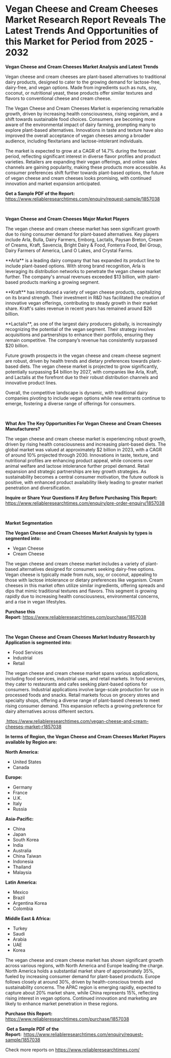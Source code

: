 <p><h1>Vegan Cheese and Cream Cheeses Market Research Report Reveals The Latest Trends And Opportunities of this Market for Period from 2025 - 2032</h1></p><p><strong>Vegan Cheese and Cream Cheeses Market Analysis and Latest Trends</strong></p>
<p><p>Vegan cheese and cream cheeses are plant-based alternatives to traditional dairy products, designed to cater to the growing demand for lactose-free, dairy-free, and vegan options. Made from ingredients such as nuts, soy, coconut, or nutritional yeast, these products offer similar textures and flavors to conventional cheese and cream cheese.</p><p>The Vegan Cheese and Cream Cheeses Market is experiencing remarkable growth, driven by increasing health consciousness, rising veganism, and a shift towards sustainable food choices. Consumers are becoming more aware of the environmental impact of dairy farming, prompting many to explore plant-based alternatives. Innovations in taste and texture have also improved the overall acceptance of vegan cheeses among a broader audience, including flexitarians and lactose-intolerant individuals.</p><p>The market is expected to grow at a CAGR of 14.7% during the forecast period, reflecting significant interest in diverse flavor profiles and product varieties. Retailers are expanding their vegan offerings, and online sales channels are gaining popularity, making these products more accessible. As consumer preferences shift further towards plant-based options, the future of vegan cheese and cream cheeses looks promising, with continued innovation and market expansion anticipated.</p></p>
<p><strong>Get a Sample PDF of the Report:&nbsp;</strong> <a href="https://www.reliableresearchtimes.com/enquiry/request-sample/1857038?utm_campaign=3227&utm_medium=2&utm_source=Github&utm_content=ia&utm_term=27032025&utm_id=vegan-cheese-and-cream-cheeses">https://www.reliableresearchtimes.com/enquiry/request-sample/1857038</a></p>
<p>&nbsp;</p>
<p><strong>Vegan Cheese and Cream Cheeses Major Market Players</strong></p>
<p><p>The vegan cheese and cream cheese market has seen significant growth due to rising consumer demand for plant-based alternatives. Key players include Arla, Bulla, Dairy Farmers, Emborg, Lactalis, Paysan Breton, Cream of Creams, Kraft, Savencia, Bright Dairy & Food, Fonterra Food, Bel Group, Dairy Farmers of America, Land O Lakes, and Crystal Farms.</p><p>**Arla** is a leading dairy company that has expanded its product line to include plant-based options. With strong brand recognition, Arla is leveraging its distribution networks to penetrate the vegan cheese market further. The company's annual revenues exceeded $13 billion, with plant-based products marking a growing segment.</p><p>**Kraft** has introduced a variety of vegan cheese products, capitalizing on its brand strength. Their investment in R&D has facilitated the creation of innovative vegan offerings, contributing to steady growth in their market share. Kraft's sales revenue in recent years has remained around $26 billion.</p><p>**Lactalis**, as one of the largest dairy producers globally, is increasingly recognizing the potential of the vegan segment. Their strategy involves acquisitions and partnerships to enhance their portfolio, ensuring they remain competitive. The company’s revenue has consistently surpassed $20 billion.</p><p>Future growth prospects in the vegan cheese and cream cheese segment are robust, driven by health trends and dietary preferences towards plant-based diets. The vegan cheese market is projected to grow significantly, potentially surpassing $4 billion by 2027, with companies like Arla, Kraft, and Lactalis at the forefront due to their robust distribution channels and innovative product lines.</p><p>Overall, the competitive landscape is dynamic, with traditional dairy companies pivoting to include vegan options while new entrants continue to emerge, fostering a diverse range of offerings for consumers.</p></p>
<p>&nbsp;</p>
<p><strong>What Are The Key Opportunities For Vegan Cheese and Cream Cheeses Manufacturers?</strong></p>
<p><p>The vegan cheese and cream cheese market is experiencing robust growth, driven by rising health consciousness and increasing plant-based diets. The global market was valued at approximately $2 billion in 2023, with a CAGR of around 10% projected through 2030. Innovations in taste, texture, and nutritional profiles are enhancing product appeal, while concerns over animal welfare and lactose intolerance further propel demand. Retail expansion and strategic partnerships are key growth strategies. As sustainability becomes a central consumer motivation, the future outlook is positive, with enhanced product availability likely leading to greater market penetration and diversification.</p></p>
<p><strong>Inquire or Share Your Questions If Any Before Purchasing This Report:</strong> <a href="https://www.reliableresearchtimes.com/enquiry/pre-order-enquiry/1857038?utm_campaign=3227&utm_medium=2&utm_source=Github&utm_content=ia&utm_term=27032025&utm_id=vegan-cheese-and-cream-cheeses">https://www.reliableresearchtimes.com/enquiry/pre-order-enquiry/1857038</a></p>
<p>&nbsp;</p>
<p><strong>Market Segmentation</strong></p>
<p><strong>The Vegan Cheese and Cream Cheeses Market Analysis by types is segmented into:</strong></p>
<p><ul><li>Vegan Cheese</li><li>Cream Cheese</li></ul></p>
<p><p>The vegan cheese and cream cheese market includes a variety of plant-based alternatives designed for consumers seeking dairy-free options. Vegan cheese is typically made from nuts, soy, or coconut, appealing to those with lactose intolerance or dietary preferences like veganism. Cream cheeses in this market often utilize similar ingredients, offering spreads and dips that mimic traditional textures and flavors. This segment is growing rapidly due to increasing health consciousness, environmental concerns, and a rise in vegan lifestyles.</p></p>
<p><strong>Purchase this Report:&nbsp;</strong><a href="https://www.reliableresearchtimes.com/purchase/1857038?utm_campaign=3227&utm_medium=2&utm_source=Github&utm_content=ia&utm_term=27032025&utm_id=vegan-cheese-and-cream-cheeses">https://www.reliableresearchtimes.com/purchase/1857038</a></p>
<p>&nbsp;</p>
<p><strong>The Vegan Cheese and Cream Cheeses Market Industry Research by Application is segmented into:</strong></p>
<p><ul><li>Food Services</li><li>Industrial</li><li>Retail</li></ul></p>
<p><p>The vegan cheese and cream cheese market spans various applications, including food services, industrial uses, and retail markets. In food services, they cater to restaurants and cafes seeking plant-based options for consumers. Industrial applications involve large-scale production for use in processed foods and snacks. Retail markets focus on grocery stores and specialty shops, offering a diverse range of plant-based cheeses to meet rising consumer demand. This expansion reflects a growing preference for dairy alternatives across different sectors.</p></p>
<p><a href="https://www.reliableresearchtimes.com/vegan-cheese-and-cream-cheeses-market-r1857038?utm_campaign=3227&utm_medium=2&utm_source=Github&utm_content=ia&utm_term=27032025&utm_id=vegan-cheese-and-cream-cheeses">&nbsp;https://www.reliableresearchtimes.com/vegan-cheese-and-cream-cheeses-market-r1857038</a></p>
<p><strong>In terms of Region, the Vegan Cheese and Cream Cheeses Market Players available by Region are:</strong></p>
<p>
    <p> <strong> North America: </strong>
        <ul>
            <li>United States</li>
            <li>Canada</li>
        </ul>
        </p> 
    <p> <strong> Europe: </strong>
        <ul>
            <li>Germany</li>
            <li>France</li>
            <li>U.K.</li>
            <li>Italy</li>
            <li>Russia</li>
        </ul>
        </p> 
    <p> <strong> Asia-Pacific: </strong>
        <ul>
            <li>China</li>
            <li>Japan</li>
            <li>South Korea</li>
            <li>India</li>
            <li>Australia</li>
            <li>China Taiwan</li>
            <li>Indonesia</li>
            <li>Thailand</li>
            <li>Malaysia</li>
        </ul>
        </p> 
    <p> <strong> Latin America: </strong>
        <ul>
            <li>Mexico</li>
            <li>Brazil</li>
            <li>Argentina Korea</li>
            <li>Colombia</li>
        </ul>
        </p> 
    <p> <strong> Middle East & Africa: </strong>
        <ul>
            <li>Turkey</li>
            <li>Saudi</li>
            <li>Arabia</li>
            <li>UAE</li>
            <li>Korea</li>
        </ul>
    </p>
    </p>
<p><p>The vegan cheese and cream cheese market has shown significant growth across various regions, with North America and Europe leading the charge. North America holds a substantial market share of approximately 35%, fueled by increasing consumer demand for plant-based products. Europe follows closely at around 30%, driven by health-conscious trends and sustainability concerns. The APAC region is emerging rapidly, expected to capture about 20% market share, while China represents 15%, reflecting rising interest in vegan options. Continued innovation and marketing are likely to enhance market penetration in these regions.</p></p>
<p><strong>Purchase this Report: </strong><a href="https://www.reliableresearchtimes.com/purchase/1857038?utm_campaign=3227&utm_medium=2&utm_source=Github&utm_content=ia&utm_term=27032025&utm_id=vegan-cheese-and-cream-cheeses">https://www.reliableresearchtimes.com/purchase/1857038</a></p>
<p>&nbsp;<strong>Get a Sample PDF of the Report:&nbsp;&nbsp;</strong><a href="https://www.reliableresearchtimes.com/enquiry/request-sample/1857038?utm_campaign=3227&utm_medium=2&utm_source=Github&utm_content=ia&utm_term=27032025&utm_id=vegan-cheese-and-cream-cheeses">https://www.reliableresearchtimes.com/enquiry/request-sample/1857038</a></p>
<p><strong></strong></p>
<p>Check more reports on <a href="https://www.reliableresearchtimes.com/?utm_campaign=3227&utm_medium=2&utm_source=Github&utm_content=ia&utm_term=27032025&utm_id=vegan-cheese-and-cream-cheeses">https://www.reliableresearchtimes.com/</a></p>